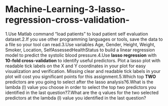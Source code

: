 # Machine-Learning-3-lasso-regression-cross-validation-
1.Use Matlab command “load patients” to load patient self evaluation dataset.2.If you use other programming languages or tools, save the data to a file so your tool can read.3.Use variables Age, Gender, Height, Weight, Smoker, Location, SelfAssessedHealthStatus to build a linear regression model to predict the systolic blood pressure.4.Use **lasso regression** with **10-fold cross-validation** to identify useful predictors. Plot a lasso plot with readable tick labels on the X and Y coordinates in your plot for easy visualization and verification. Missing clear and readable tick labels in your plot will cost you significant points for this assignment.5.Which top **TWO** predictors are you going to select after the lasso analysis?6.What is the lambda (l) value you choose in order to select the top two predictors you identified in the last question?7.What are the q values for the two selected predictors at the lambda (l) value you identified in the last question?
